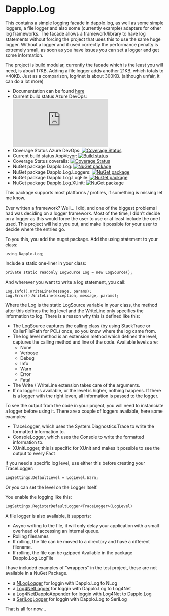 # Dapplo.Log

This contains a simple logging facade in dapplo.log, as well as some simple loggers, a file logger and also some (currently example) adapters for other log frameworks.
The facade allows a framework/library to have log statements without forcing the project that uses this to use the same huge logger.
Without a logger and if used correctly the performance penalty is extremely small, as soon as you have issues you can set a logger and get some information.

The project is build modular, currently the facade which is the least you will need, is about 17KB.
Adding a file logger adds another 21KB, which totals to <40KB. Just as a comparison, log4net is about 300KB. (although unfair, it can do a lot more)

- Documentation can be found [here](http://www.dapplo.net/documentation/Dapplo.Log)
- Current build status Azure DevOps: [![Build Status](https://dev.azure.com/Dapplo/Dapplo.Log/_apis/build/status/dapplo.Dapplo.Log)](https://dev.azure.com/Dapplo/Dapplo.Log/_build/latest?definitionId=1)
- Coverage Status Azure DevOps: [![Coverage Status](https://img.shields.io/azure-devops/coverage/Dapplo/Dapplo.Log/1.svg)](https://dapplo.visualstudio.com/Dapplo.Log/_build?definitionId=1)
- Current build status AppVeyor: [![Build status](https://ci.appveyor.com/api/projects/status/5s97m6ha9niupt1y?svg=true)](https://ci.appveyor.com/project/dapplo/dapplo-log)
- Coverage Status coveralls: [![Coverage Status](https://coveralls.io/repos/github/dapplo/Dapplo.Log/badge.svg?branch=master)](https://coveralls.io/github/dapplo/Dapplo.Log?branch=master)
- NuGet package Dapplo.Log: [![NuGet package](https://badge.fury.io/nu/dapplo.log.svg)](https://badge.fury.io/nu/dapplo.log)
- NuGet package Dapplo.Log.Loggers: [![NuGet package](https://badge.fury.io/nu/dapplo.log.loggers.svg)](https://badge.fury.io/nu/dapplo.log.loggers)
- NuGet package Dapplo.Log.LogFile: [![NuGet package](https://badge.fury.io/nu/dapplo.log.logfile.svg)](https://badge.fury.io/nu/dapplo.log.logfile)
- NuGet package Dapplo.Log.XUnit: [![NuGet package](https://badge.fury.io/nu/dapplo.log.xunit.svg)](https://badge.fury.io/nu/dapplo.log.xunit)

This package supports most platforms / profiles, if something is missing let me know.

Ever written a framework? Well... I did, and one of the biggest problems I had was deciding on a logger framework.
Most of the time, I didn't decide on a logger as this would force the user to use or at least include the one I used.
This project will help you out, and make it possible for your user to decide where the entries go.

To you this, you add the nuget package.
Add the using statement to your class:
```
using Dapplo.Log;
```

Include a static one-liner in your class:
```
private static readonly LogSource Log = new LogSource();
```

And wherever you want to write a log statement, you call:
```
Log.Info().WriteLine(message, params);
Log.Error().WriteLine(exception, message, params);
```

Where the Log is the static LogSource variable in your class, the method after this defines the log level and the WriteLine only specifies the information to log. There is a reason why this is defined like this:
- The LogSource captures the calling class (by using StackTrace or CallerFilePath for PCL) once, so you know where the log came from.
- The log level method is an extension method which defines the level, captures the calling method and line of the code. Available levels are:
  - None
  - Verbose
  - Debug
  - Info
  - Warn
  - Error
  - Fatal
- The Write / WriteLine extension takes care of the arguments.
- If no logger is available, or the level is higher, nothing happens. If there is a logger with the right leven, all information is passed to the logger.

To see the output from the code in your project, you will need to instanciate a logger before using it.
There are a couple of loggers available, here some examples:
* TraceLogger, which uses the System.Diagnostics.Trace to write the formatted information to.
* ConsoleLogger, which uses the Console to write the formatted information to.
* XUnitLogger, this is specific for XUnit and makes it possible to see the output to every Fact

If you need a specific log level, use either this before creating your TraceLogger:
```
LogSettings.DefaultLevel = LogLevel.Warn;
```
Or you can set the level on the Logger itself.

You enable the logging like this:
```
LogSettings.RegisterDefaultLogger<TraceLogger>(LogLevel)
```

A file logger is also available, it supports:
- Async writing to the file, it will only delay your application with a small overhead of accessing an internal queue. 
- Rolling filenames
- If rolling, the file can be moved to a directory and have a different filename.
- If rolling, the file can be gzipped
Available in the package Dapplo.Log.LogFile

I have included examples of "wrappers" in the test project, these are not available in a NuGet Package.
- a [NLogLogger](https://github.com/dapplo/Dapplo.Log/blob/master/src/Dapplo.Log.Tests/Logger/NLogLogger.cs) for loggin with Dapplo.Log to NLog
- a [Log4NetLogger](https://github.com/dapplo/Dapplo.Log/blob/master/src/Dapplo.Log.Tests/Logger/Log4NetLogger.cs) for loggin with Dapplo.Log to Log4Net
- a [Log4NetDapploAppender](https://github.com/dapplo/Dapplo.Log/blob/master/src/Dapplo.Log.Tests/Logger/Log4NetDapploAppender.cs) for loggin with Log4Net to Dapplo.Log
- a [SeriLogLogger](https://github.com/dapplo/Dapplo.Log/blob/master/src/Dapplo.Log.Tests/Logger/SeriLogLogger.cs) for loggin with Dapplo.Log to SeriLog

That is all for now...